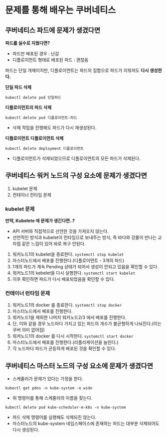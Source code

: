 # 문제를 통해 배우는 쿠버네티스
## 쿠버네티스 파드에 문제가 생겼다면

**파드를 실수로 지웠다면?**   
* 파드만 배포된 경우 : 난감 
* 디플로이먼트 형태로 배포된 파드 : 괜찮음 

파드는 단일 개체이지만, 디플로이먼트는 파드의 집합으로 파드가 지워져도 **다시 생성한다.**   

**단일 파드 삭제**
```shell
kubectl delete pod 단일파드 
```

**디플로이먼트의 파드 삭제**
```shell
kubectl delete pod 디플로이먼트-파드 
```
* 삭제 작업을 진행해도 파드가 다시 재생성된다.   

**디플로이먼트 디플로이먼트 삭제** 
```shell
kubectl delete deployment 디플로이먼트 
```
* 디플로이먼트가 삭제되었으므로 디플로이먼트의 모든 파드가 삭제된다.  


## 쿠버네티스 워커 노드의 구성 요소에 문제가 생겼다면  

1. kubelet 문제 
2. 컨테이너 런타임 문제 

### kubelet 문제

**만약, Kubelete 에 문제가 생긴다면..?**     
* API 서버와 직접적으로 선언한 것을 가져오지 않는다.  
* 선언적인 방식과 kubelet이 런타임으로 보내주는 방식, 즉 바다와 강물이 만나는 교차점 같은 느낌이 있어 바로 복구 안된다.  


1. 워커노드1의 kubelet을 종료한다. `systemctl stop kubelet` 
2. 마스터노드에서 배포를 진행한다.(디플로이먼트 - 3개의 파드)
3. 1개의 파드가 계속 Pending 상태가 되어서 생성이 안되고 있음을 확인할 수 있다.  
4. 워커노드1의 kebelet을 다시 실행한다. `systemctl start kubelet`
5. 이후 확인하면 파드가 다시 배포되었음을 확인할 수 있다.  

### 컨테이너 런타임 문제 

1. 워커노드1의 docker 를 종료한다. `systemctl stop docker`
2. 마스터노드에서 배포를 진행한다.  
3. 워커노드1을 제외한 나머지 워커노드2/3 에서 배포를 진행한다.    
4. 단, 이와 같을 경우 노드마다 가지고 있는 파드의 개수가 불균형하게 나눠진다.(이는 쿠버 의미 없어짐)     
5. 워커노드1의 docker 를 다시 시작한다. `systemctl start docker`
6. 마스터노드에서 배포를 진행한다.(리플리케이션을 늘린다.)   
7. 각 노드마다 파드가 균등하게 배포된 것을 확인할 수 있다.  

## 쿠버네티스 마스터 노드의 구성 요소에 문제가 생겼다면

* 스케줄러가 문제가 있다는 가정을 한다.  

```shell
kubectl get pdos -n kube-system -o wide 
```
* 위 명령어를 통해 스케줄러의 이름을 찾는다.

```shell
kubectl delete pod kube-scheduler-m-k8s -n kube-system
```
* 파드 삭제 명령어를 실행해도 삭제되진 않는다.   
* 마스터노드의 kube-system 네임스페이스에 존재하는 파드는 대부분 삭제되어도 다시 생성된다.  










